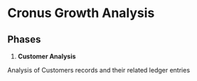 Cronus Growth Analysis
======================

Phases
------

1. **Customer Analysis**

Analysis of Customers records and their related ledger entries
